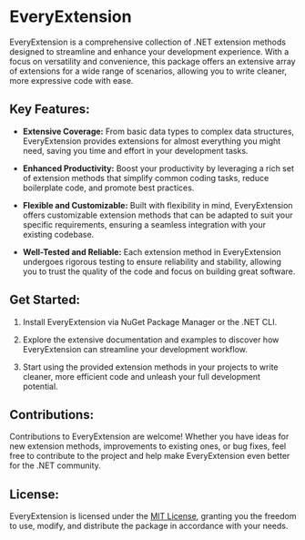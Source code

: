 # EveryExtension

EveryExtension is a comprehensive collection of .NET extension methods designed to streamline and enhance your development experience. With a focus on versatility and convenience, this package offers an extensive array of extensions for a wide range of scenarios, allowing you to write cleaner, more expressive code with ease.

## Key Features:

- **Extensive Coverage:** From basic data types to complex data structures, EveryExtension provides extensions for almost everything you might need, saving you time and effort in your development tasks.
  
- **Enhanced Productivity:** Boost your productivity by leveraging a rich set of extension methods that simplify common coding tasks, reduce boilerplate code, and promote best practices.
  
- **Flexible and Customizable:** Built with flexibility in mind, EveryExtension offers customizable extension methods that can be adapted to suit your specific requirements, ensuring a seamless integration with your existing codebase.
  
- **Well-Tested and Reliable:** Each extension method in EveryExtension undergoes rigorous testing to ensure reliability and stability, allowing you to trust the quality of the code and focus on building great software.

## Get Started:

1. Install EveryExtension via NuGet Package Manager or the .NET CLI.
   
2. Explore the extensive documentation and examples to discover how EveryExtension can streamline your development workflow.
   
3. Start using the provided extension methods in your projects to write cleaner, more efficient code and unleash your full development potential.

## Contributions:

Contributions to EveryExtension are welcome! Whether you have ideas for new extension methods, improvements to existing ones, or bug fixes, feel free to contribute to the project and help make EveryExtension even better for the .NET community.

## License:

EveryExtension is licensed under the [MIT License](https://opensource.org/licenses/MIT), granting you the freedom to use, modify, and distribute the package in accordance with your needs.
